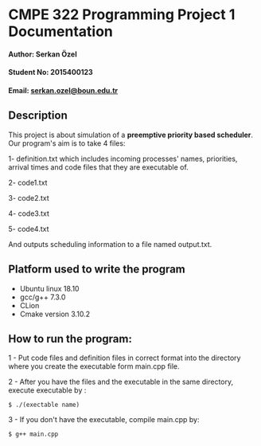 # CMPE 322 Programming Project 1 Documentation

#### Author: Serkan Özel 
#### Student No: 2015400123
#### Email: serkan.ozel@boun.edu.tr

## Description 

This project is about simulation of a **preemptive priority based scheduler**. Our program's aim is to take 4 files:

1- definition.txt which includes incoming processes' names, priorities, arrival times and code files that they are executable of.

2- code1.txt

3- code2.txt

4- code3.txt

5- code4.txt

And outputs scheduling information to a file named output.txt.

## Platform used to write the program

* Ubuntu linux 18.10
* gcc/g++ 7.3.0
* CLion 
* Cmake version 3.10.2
## How to run the program:

1 - Put code files and definition files in correct format into the directory where you create the executable form main.cpp file. 

2 - After you have the files and the executable in the same directory, execute executable by :

`$ ./(exectable name)`

3 - If you don't have the executable, compile main.cpp by:

`$ g++ main.cpp`